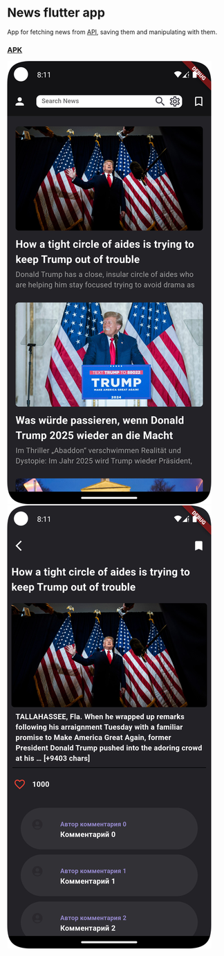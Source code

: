 # News flutter app
App for fetching news from [API](https://newsapi.org/), saving them and manipulating with them.


### [APK](app-release.apk)


![main_page.png](readme_pics/main_page.png)
![main_page.png](readme_pics/full_news_page.png)


